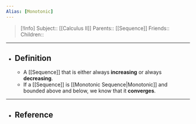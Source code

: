 ```yaml
---
Alias: [Monotonic]
---
```

> [!Info]
> Subject:: [[Calculus II]]
> Parents:: [[Sequence]]
> Friends:: 
> Children:: 
---
- ## Definition
	- A [[Sequence]] that is either always **increasing** or always **decreasing**.
	- If a [[Sequence]] is [[Monotonic Sequence|Monotonic]] and bounded above and below, we know that it **converges**.
---
- ## Reference